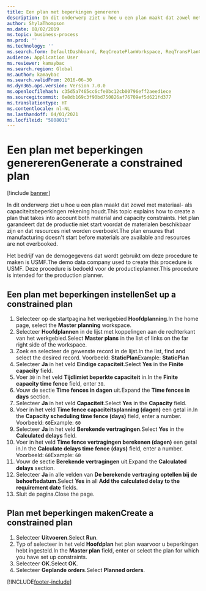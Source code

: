 ```yaml
---
title: Een plan met beperkingen genereren
description: In dit onderwerp ziet u hoe u een plan maakt dat zowel met materiaal- als capaciteitsbeperkingen rekening houdt.
author: ShylaThompson
ms.date: 08/02/2019
ms.topic: business-process
ms.prod: ''
ms.technology: ''
ms.search.form: DefaultDashboard, ReqCreatePlanWorkspace, ReqTransPlanCard, ReqPlanSched
audience: Application User
ms.reviewer: kamaybac
ms.search.region: Global
ms.author: kamaybac
ms.search.validFrom: 2016-06-30
ms.dyn365.ops.version: Version 7.0.0
ms.openlocfilehash: c35d5a7465cc6cfe0bc12cb00796eff2aeed1ece
ms.sourcegitcommit: 0e8db169c3f90bd750826af76709ef5d621fd377
ms.translationtype: HT
ms.contentlocale: nl-NL
ms.lasthandoff: 04/01/2021
ms.locfileid: "5808011"
---
```

# <a name="generate-a-constrained-plan"></a><span data-ttu-id="42c50-103">Een plan met beperkingen genereren</span><span class="sxs-lookup"><span data-stu-id="42c50-103">Generate a constrained plan</span></span>

[!include [banner](../../includes/banner.md)]

<span data-ttu-id="42c50-104">In dit onderwerp ziet u hoe u een plan maakt dat zowel met materiaal- als capaciteitsbeperkingen rekening houdt.</span><span class="sxs-lookup"><span data-stu-id="42c50-104">This topic explains how to create a plan that takes into account both material and capacity constraints.</span></span> <span data-ttu-id="42c50-105">Het plan garandeert dat de productie niet start voordat de materialen beschikbaar zijn en dat resources niet worden overboekt.</span><span class="sxs-lookup"><span data-stu-id="42c50-105">The plan ensures that manufacturing doesn't start before materials are available and resources are not overbooked.</span></span> 

<span data-ttu-id="42c50-106">Het bedrijf van de demogegevens dat wordt gebruikt om deze procedure te maken is USMF.</span><span class="sxs-lookup"><span data-stu-id="42c50-106">The demo data company used to create this procedure is USMF.</span></span> <span data-ttu-id="42c50-107">Deze procedure is bedoeld voor de productieplanner.</span><span class="sxs-lookup"><span data-stu-id="42c50-107">This procedure is intended for the production planner.</span></span>


## <a name="set-up-a-constrained-plan"></a><span data-ttu-id="42c50-108">Een plan met beperkingen instellen</span><span class="sxs-lookup"><span data-stu-id="42c50-108">Set up a constrained plan</span></span>
1. <span data-ttu-id="42c50-109">Selecteer op de startpagina het werkgebied **Hoofdplanning**.</span><span class="sxs-lookup"><span data-stu-id="42c50-109">In the home page, select the **Master planning** workspace.</span></span>
2. <span data-ttu-id="42c50-110">Selecteer **Hoofdplannen** in de lijst met koppelingen aan de rechterkant van het werkgebied.</span><span class="sxs-lookup"><span data-stu-id="42c50-110">Select **Master plans** in the list of links on the far right side of the workspace.</span></span>
3. <span data-ttu-id="42c50-111">Zoek en selecteer de gewenste record in de lijst.</span><span class="sxs-lookup"><span data-stu-id="42c50-111">In the list, find and select the desired record.</span></span> <span data-ttu-id="42c50-112">Voorbeeld: **StaticPlan**</span><span class="sxs-lookup"><span data-stu-id="42c50-112">Example: **StaticPlan**</span></span>  
4. <span data-ttu-id="42c50-113">Selecteer **Ja** in het veld **Eindige capaciteit**.</span><span class="sxs-lookup"><span data-stu-id="42c50-113">Select **Yes** in the **Finite capacity** field.</span></span>
5. <span data-ttu-id="42c50-114">Voer `30` in het veld **Tijdlimiet beperkte capaciteit** in.</span><span class="sxs-lookup"><span data-stu-id="42c50-114">In the **Finite capacity time fence** field, enter `30`.</span></span>
6. <span data-ttu-id="42c50-115">Vouw de sectie **Time fences in dagen** uit.</span><span class="sxs-lookup"><span data-stu-id="42c50-115">Expand the **Time fences in days** section.</span></span>
7. <span data-ttu-id="42c50-116">Selecteer **Ja** in het veld **Capaciteit**.</span><span class="sxs-lookup"><span data-stu-id="42c50-116">Select **Yes** in the **Capacity** field.</span></span>
8. <span data-ttu-id="42c50-117">Voer in het veld **Time fence capaciteitsplanning (dagen)** een getal in.</span><span class="sxs-lookup"><span data-stu-id="42c50-117">In the **Capacity scheduling time fence (days)** field, enter a number.</span></span> <span data-ttu-id="42c50-118">Voorbeeld: `60`</span><span class="sxs-lookup"><span data-stu-id="42c50-118">Example: `60`</span></span>  
9. <span data-ttu-id="42c50-119">Selecteer **Ja** in het veld **Berekende vertragingen**.</span><span class="sxs-lookup"><span data-stu-id="42c50-119">Select **Yes** in the **Calculated delays** field.</span></span>
10. <span data-ttu-id="42c50-120">Voer in het veld **Time fence vertragingen berekenen (dagen)** een getal in.</span><span class="sxs-lookup"><span data-stu-id="42c50-120">In the **Calculate delays time fence (days)** field, enter a number.</span></span> <span data-ttu-id="42c50-121">Voorbeeld: `60`</span><span class="sxs-lookup"><span data-stu-id="42c50-121">Example: `60`</span></span> 
11. <span data-ttu-id="42c50-122">Vouw de sectie **Berekende vertragingen** uit.</span><span class="sxs-lookup"><span data-stu-id="42c50-122">Expand the **Calculated delays** section.</span></span>
12. <span data-ttu-id="42c50-123">Selecteer **Ja** in alle velden van **De berekende vertraging optellen bij de behoeftedatum**.</span><span class="sxs-lookup"><span data-stu-id="42c50-123">Select **Yes** in all **Add the calculated delay to the requirement date** fields.</span></span>
13. <span data-ttu-id="42c50-124">Sluit de pagina.</span><span class="sxs-lookup"><span data-stu-id="42c50-124">Close the page.</span></span>

## <a name="create-a-constrained-plan"></a><span data-ttu-id="42c50-125">Plan met beperkingen maken</span><span class="sxs-lookup"><span data-stu-id="42c50-125">Create a constrained plan</span></span>
1. <span data-ttu-id="42c50-126">Selecteer **Uitvoeren**.</span><span class="sxs-lookup"><span data-stu-id="42c50-126">Select **Run**.</span></span>
2. <span data-ttu-id="42c50-127">Typ of selecteer in het veld **Hoofdplan** het plan waarvoor u beperkingen hebt ingesteld.</span><span class="sxs-lookup"><span data-stu-id="42c50-127">In the **Master plan** field, enter or select the plan for which you have set up constraints.</span></span>  
3. <span data-ttu-id="42c50-128">Selecteer **OK**.</span><span class="sxs-lookup"><span data-stu-id="42c50-128">Select **OK**.</span></span>
4. <span data-ttu-id="42c50-129">Selecteer **Geplande orders**.</span><span class="sxs-lookup"><span data-stu-id="42c50-129">Select **Planned orders**.</span></span>



[!INCLUDE[footer-include](../../../includes/footer-banner.md)]